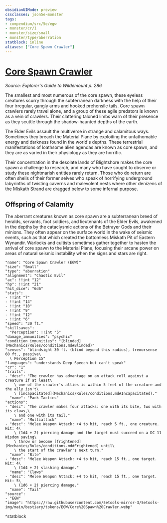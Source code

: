 ```yaml
---
obsidianUIMode: preview
cssclasses: json5e-monster
tags:
- compendium/src/5e/egw
- monster/cr/1
- monster/size/small
- monster/type/aberration
statblock: inline
aliases: ["Core Spawn Crawler"]
---
```

# [Core Spawn Crawler](Mechanics\bestiary\aberration/core-spawn-crawler-egw.md)
*Source: Explorer's Guide to Wildemount p. 286*  

The smallest and most numerous of the core spawn, these eyeless creatures scurry through the subterranean darkness with the help of their four irregular, gangly arms and hooked prehensile tails. Core spawn crawlers rarely travel alone, and a group of these agile predators is known as a vein of crawlers. Their clattering taloned limbs warn of their presence as they scuttle through the shadow-haunted depths of the earth.

The Elder Evils assault the multiverse in strange and calamitous ways. Sometimes they breach the Material Plane by exploiting the unfathomable energy and darkness found in the world's depths. These terrestrial manifestations of loathsome alien agendas are known as core spawn, and they are as varied in their physiology as they are horrific.

Their concentration in the desolate lands of Blightshore makes the core spawn a challenge to research, and many who have sought to observe or study these nightmarish entities rarely return. Those who do return are often shells of their former selves who speak of horrifying underground labyrinths of twisting caverns and malevolent nests where other denizens of the Miskath Strand are dragged below to some infernal purpose.

## Offspring of Calamity

The aberrant creatures known as core spawn are a subterranean breed of heralds, servants, foot soldiers, and lieutenants of the Elder Evils, awakened in the depths by the cataclysmic actions of the Betrayer Gods and their minions. They often appear on the surface world in the wake of seismic events, such as that which created the bottomless Miskath Pit of Eastern Wynandir. Warlocks and cultists sometimes gather together to hasten the arrival of core spawn to the Material Plane, focusing their arcane power on areas of natural seismic instability when the signs and stars are right.

```statblock
"name": "Core Spawn Crawler (EGW)"
"size": "Small"
"type": "aberration"
"alignment": "Chaotic Evil"
"ac": !!int "12"
"hp": !!int "21"
"hit_dice": "6d6"
"stats":
- !!int "7"
- !!int "14"
- !!int "10"
- !!int "9"
- !!int "12"
- !!int "6"
"speed": "30 ft."
"skillsaves":
  "Perception": !!int "5"
"damage_immunities": "psychic"
"condition_immunities": "[blinded](Mechanics/Rules/conditions.md#Blinded)"
"senses": "blindsight 30 ft. (blind beyond this radius), tremorsense 60 ft., passive\
  \ Perception 15"
"languages": "understands Deep Speech but can't speak"
"cr": "1"
"traits":
- "desc": "The crawler has advantage on an attack roll against a creature if at least\
    \ one of the crawler's allies is within 5 feet of the creature and the ally isn't\
    \ [incapacitated](Mechanics/Rules/conditions.md#Incapacitated)."
  "name": "Pack Tactics"
"actions":
- "desc": "The crawler makes four attacks: one with its bite, two with its claws,\
    \ and one with its tail."
  "name": "Multiattack"
- "desc": "Melee Weapon Attack: +4 to hit, reach 5 ft., one creature. Hit: 4\
    \ (1d4 + 2) piercing damage and the target must succeed on a DC 11 Wisdom saving\
    \ throw or become [frightened](Mechanics/Rules/conditions.md#Frightened) until\
    \ the start of the crawler's next turn."
  "name": "Bite"
- "desc": "Melee Weapon Attack: +4 to hit, reach 15 ft., one target. Hit: 4\
    \ (1d4 + 2) slashing damage."
  "name": "Claws"
- "desc": "Melee Weapon Attack: +4 to hit, reach 15 ft., one target. Hit: 5\
    \ (1d6 + 2) piercing damage."
  "name": "Tail"
"source":
- "EGW"
"image": "https://raw.githubusercontent.com/5etools-mirror-3/5etools-img/main/bestiary/tokens/EGW/Core%20Spawn%20Crawler.webp"
```
^statblock